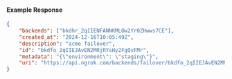 <!-- Code generated for API Clients. DO NOT EDIT. -->

#### Example Response

```json
{
	"backends": ["bkdhr_2qIIENFANNKMLOw2Yr0ZHwws7CE"],
	"created_at": "2024-12-16T10:05:49Z",
	"description": "acme failover",
	"id": "bkdfo_2qIIEJAvEN2MRjRYsHy2FgQvFMr",
	"metadata": "{\"environment\": \"staging\"}",
	"uri": "https://api.ngrok.com/backends/failover/bkdfo_2qIIEJAvEN2MRjRYsHy2FgQvFMr"
}
```
